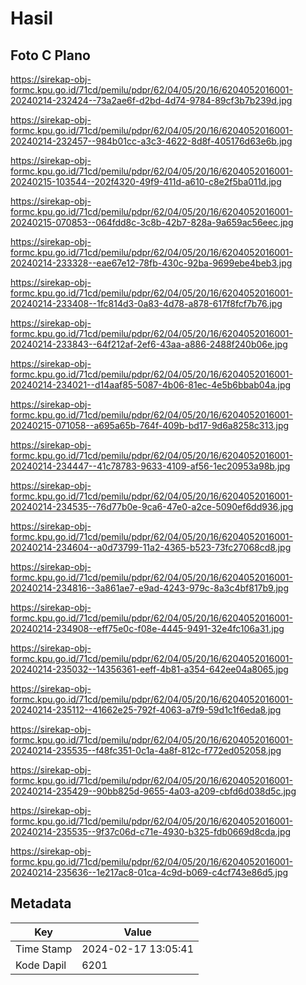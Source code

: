 # Hasil

## Foto C Plano

https://sirekap-obj-formc.kpu.go.id/71cd/pemilu/pdpr/62/04/05/20/16/6204052016001-20240214-232424--73a2ae6f-d2bd-4d74-9784-89cf3b7b239d.jpg

https://sirekap-obj-formc.kpu.go.id/71cd/pemilu/pdpr/62/04/05/20/16/6204052016001-20240214-232457--984b01cc-a3c3-4622-8d8f-405176d63e6b.jpg

https://sirekap-obj-formc.kpu.go.id/71cd/pemilu/pdpr/62/04/05/20/16/6204052016001-20240215-103544--202f4320-49f9-411d-a610-c8e2f5ba011d.jpg

https://sirekap-obj-formc.kpu.go.id/71cd/pemilu/pdpr/62/04/05/20/16/6204052016001-20240215-070853--064fdd8c-3c8b-42b7-828a-9a659ac56eec.jpg

https://sirekap-obj-formc.kpu.go.id/71cd/pemilu/pdpr/62/04/05/20/16/6204052016001-20240214-233328--eae67e12-78fb-430c-92ba-9699ebe4beb3.jpg

https://sirekap-obj-formc.kpu.go.id/71cd/pemilu/pdpr/62/04/05/20/16/6204052016001-20240214-233408--1fc814d3-0a83-4d78-a878-617f8fcf7b76.jpg

https://sirekap-obj-formc.kpu.go.id/71cd/pemilu/pdpr/62/04/05/20/16/6204052016001-20240214-233843--64f212af-2ef6-43aa-a886-2488f240b06e.jpg

https://sirekap-obj-formc.kpu.go.id/71cd/pemilu/pdpr/62/04/05/20/16/6204052016001-20240214-234021--d14aaf85-5087-4b06-81ec-4e5b6bbab04a.jpg

https://sirekap-obj-formc.kpu.go.id/71cd/pemilu/pdpr/62/04/05/20/16/6204052016001-20240215-071058--a695a65b-764f-409b-bd17-9d6a8258c313.jpg

https://sirekap-obj-formc.kpu.go.id/71cd/pemilu/pdpr/62/04/05/20/16/6204052016001-20240214-234447--41c78783-9633-4109-af56-1ec20953a98b.jpg

https://sirekap-obj-formc.kpu.go.id/71cd/pemilu/pdpr/62/04/05/20/16/6204052016001-20240214-234535--76d77b0e-9ca6-47e0-a2ce-5090ef6dd936.jpg

https://sirekap-obj-formc.kpu.go.id/71cd/pemilu/pdpr/62/04/05/20/16/6204052016001-20240214-234604--a0d73799-11a2-4365-b523-73fc27068cd8.jpg

https://sirekap-obj-formc.kpu.go.id/71cd/pemilu/pdpr/62/04/05/20/16/6204052016001-20240214-234816--3a861ae7-e9ad-4243-979c-8a3c4bf817b9.jpg

https://sirekap-obj-formc.kpu.go.id/71cd/pemilu/pdpr/62/04/05/20/16/6204052016001-20240214-234908--eff75e0c-f08e-4445-9491-32e4fc106a31.jpg

https://sirekap-obj-formc.kpu.go.id/71cd/pemilu/pdpr/62/04/05/20/16/6204052016001-20240214-235032--14356361-eeff-4b81-a354-642ee04a8065.jpg

https://sirekap-obj-formc.kpu.go.id/71cd/pemilu/pdpr/62/04/05/20/16/6204052016001-20240214-235112--41662e25-792f-4063-a7f9-59d1c1f6eda8.jpg

https://sirekap-obj-formc.kpu.go.id/71cd/pemilu/pdpr/62/04/05/20/16/6204052016001-20240214-235535--f48fc351-0c1a-4a8f-812c-f772ed052058.jpg

https://sirekap-obj-formc.kpu.go.id/71cd/pemilu/pdpr/62/04/05/20/16/6204052016001-20240214-235429--90bb825d-9655-4a03-a209-cbfd6d038d5c.jpg

https://sirekap-obj-formc.kpu.go.id/71cd/pemilu/pdpr/62/04/05/20/16/6204052016001-20240214-235535--9f37c06d-c71e-4930-b325-fdb0669d8cda.jpg

https://sirekap-obj-formc.kpu.go.id/71cd/pemilu/pdpr/62/04/05/20/16/6204052016001-20240214-235636--1e217ac8-01ca-4c9d-b069-c4cf743e86d5.jpg


## Metadata

| Key        | Value               |
| ---------- | ------------------- |
| Time Stamp | 2024-02-17 13:05:41 |
| Kode Dapil | 6201                |



